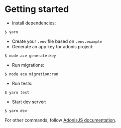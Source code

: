 # Getting started

- Install dependencies:

```
$ yarn
```

- Create your `.env` file based on `.env.example`
- Generate an app key for adonis project:

```
$ node ace generate:key
```

- Run migrations:

```
$ node ace migration:run
```

- Run tests:

```
$ yarn test
```

- Start dev server:

```
$ yarn dev
```

For other commands, follow [AdonisJS documentation](https://adonisjs.com).
